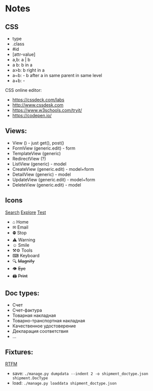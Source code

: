 # Notes

## CSS
- type
- .class
- #id
- [attr-value]
- a,b: a | b
- a b: b in a
- a>b: b right in a
- a~b: - b after a in same parent in same level
- a+b: - 

CSS online editor:
- https://cssdeck.com/labs
- http://www.cssdesk.com
- https://www.w3schools.com/tryit/
- https://codepen.io/

## Views:
- View () - just get(), post()
- FormView (generic.edit) - form
- TemplateView (generic)
- RedirectView (?)
- ListView (generic) - model
- CreateView (generic.edit) - model+form
- DetailView (generic) - model
- UpdateView (generic.edit) - model+form
- DeleteView (generic.edit) - model

## Icons
[Search](https://www.amp-what.com/unicode/search/home)
[Explore](https://www.toptal.com/designers/htmlarrows/)
[Test](https://mothereff.in/html-entities)
- &#8962; Home
- &#9993; Email
- &#9940; Stop
- &#9888; Warning
- &#9786; Smile
- &#9874;&#9881; Tools
- &#9000; Keyboard
- &#128269; ~~Magnify~~
- &#128065; ~~Eye~~
- &#128424; ~~Print~~

## Doc types:
- Счет
- Счет-фактура
- Товарная накладная
- Товарно-транспортная накладная
- Качественное удостоверение
- Декларация соответствия
- &hellip;

## Fixtures:
[RTFM](https://docs.djangoproject.com/en/3.0/howto/initial-data/)
- save: ```./manage.py dumpdata --indent 2 -o shipment_doctype.json shipment.DocType```
- load: ```./manage.py loaddata shipment_doctype.json```
